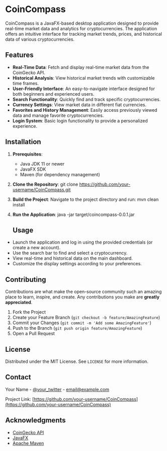 # CoinCompass

CoinCompass is a JavaFX-based desktop application designed to provide real-time market data and analytics for cryptocurrencies. The application offers an intuitive interface for tracking market trends, prices, and historical data of various cryptocurrencies.

## Features

- **Real-Time Data**: Fetch and display real-time market data from the CoinGecko API.
- **Historical Analysis**: View historical market trends with customizable time frames.
- **User-Friendly Interface**: An easy-to-navigate interface designed for both beginners and experienced users.
- **Search Functionality**: Quickly find and track specific cryptocurrencies.
- **Currency Settings**: View market data in different fiat currencies.
- **Favorites and History Management**: Easily access previously viewed data and manage favorite cryptocurrencies.
- **Login System**: Basic login functionality to provide a personalized experience.

## Installation

1. **Prerequisites**:
   - Java JDK 11 or newer
   - JavaFX SDK
   - Maven (for dependency management)

2. **Clone the Repository**:
 git clone https://github.com/your-username/CoinCompass.git

3. **Build the Project**:
Navigate to the project directory and run:
mvn clean install

5. **Run the Application**:
    java -jar target/coincompass-0.0.1.jar

   ## Usage

- Launch the application and log in using the provided credentials (or create a new account).
- Use the search bar to find and select a cryptocurrency.
- View real-time and historical data on the main dashboard.
- Customize the display settings according to your preferences.

## Contributing

Contributions are what make the open-source community such an amazing place to learn, inspire, and create. Any contributions you make are **greatly appreciated**.

1. Fork the Project
2. Create your Feature Branch (`git checkout -b feature/AmazingFeature`)
3. Commit your Changes (`git commit -m 'Add some AmazingFeature'`)
4. Push to the Branch (`git push origin feature/AmazingFeature`)
5. Open a Pull Request

## License

Distributed under the MIT License. See `LICENSE` for more information.

## Contact

Your Name - [@your_twitter](https://twitter.com/your_username) - email@example.com

Project Link: [https://github.com/your-username/CoinCompass](https://github.com/your-username/CoinCompass)

## Acknowledgments

- [CoinGecko API](https://www.coingecko.com/en/api)
- [JavaFX](https://openjfx.io/)
- [Apache Maven](https://maven.apache.org/)
